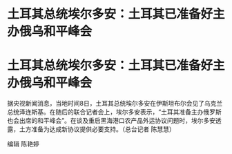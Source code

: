 # 土耳其总统埃尔多安：土耳其已准备好主办俄乌和平峰会

# 土耳其总统埃尔多安：土耳其已准备好主办俄乌和平峰会

据央视新闻消息，当地时间8日，土耳其总统埃尔多安在伊斯坦布尔会见了乌克兰总统泽连斯基。在随后的联合记者会上，埃尔多安表示，“土耳其准备主办俄罗斯也会出席的和平峰会”。在谈及重启黑海港口农产品外运协议问题时，埃尔多安透露，土方准备为达成新协议提供必要支持。（总台记者
陈慧慧）

编辑 陈艳婷

